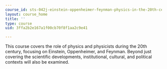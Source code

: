 ```yaml
---
course_id: sts-042j-einstein-oppenheimer-feynman-physics-in-the-20th-century-spring-2011
layout: course_home
title: ''
type: course
uid: 3ffa2b2e167a1f00cb70f8f1aa2c9e41

---
```

This course covers the role of physics and physicists during the 20th century, focusing on Einstein, Oppenheimer, and Feynman. Beyond just covering the scientific developments, institutional, cultural, and political contexts will also be examined.
